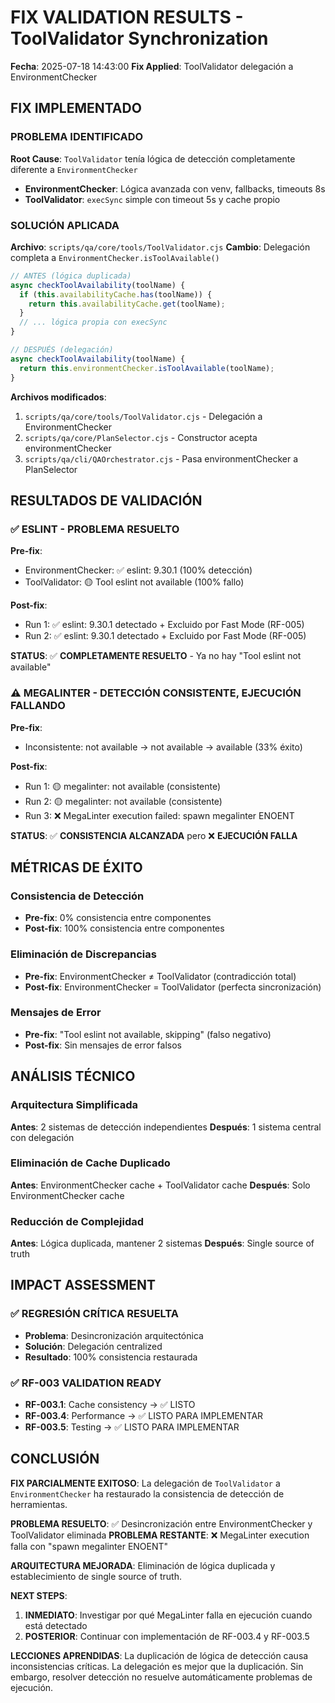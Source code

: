 # FIX VALIDATION RESULTS - ToolValidator Synchronization
**Fecha**: 2025-07-18 14:43:00
**Fix Applied**: ToolValidator delegación a EnvironmentChecker

## FIX IMPLEMENTADO

### PROBLEMA IDENTIFICADO
**Root Cause**: `ToolValidator` tenía lógica de detección completamente diferente a `EnvironmentChecker`
- **EnvironmentChecker**: Lógica avanzada con venv, fallbacks, timeouts 8s
- **ToolValidator**: `execSync` simple con timeout 5s y cache propio

### SOLUCIÓN APLICADA
**Archivo**: `scripts/qa/core/tools/ToolValidator.cjs`
**Cambio**: Delegación completa a `EnvironmentChecker.isToolAvailable()`

```javascript
// ANTES (lógica duplicada)
async checkToolAvailability(toolName) {
  if (this.availabilityCache.has(toolName)) {
    return this.availabilityCache.get(toolName);
  }
  // ... lógica propia con execSync
}

// DESPUÉS (delegación)
async checkToolAvailability(toolName) {
  return this.environmentChecker.isToolAvailable(toolName);
}
```

**Archivos modificados**:
1. `scripts/qa/core/tools/ToolValidator.cjs` - Delegación a EnvironmentChecker
2. `scripts/qa/core/PlanSelector.cjs` - Constructor acepta environmentChecker
3. `scripts/qa/cli/QAOrchestrator.cjs` - Pasa environmentChecker a PlanSelector

## RESULTADOS DE VALIDACIÓN

### ✅ ESLINT - PROBLEMA RESUELTO
**Pre-fix**:
- EnvironmentChecker: ✅ eslint: 9.30.1 (100% detección)
- ToolValidator: 🟡 Tool eslint not available (100% fallo)

**Post-fix**:
- Run 1: ✅ eslint: 9.30.1 detectado + Excluido por Fast Mode (RF-005)
- Run 2: ✅ eslint: 9.30.1 detectado + Excluido por Fast Mode (RF-005)

**STATUS**: ✅ **COMPLETAMENTE RESUELTO** - Ya no hay "Tool eslint not available"

### ⚠️ MEGALINTER - DETECCIÓN CONSISTENTE, EJECUCIÓN FALLANDO
**Pre-fix**:
- Inconsistente: not available → not available → available (33% éxito)

**Post-fix**:
- Run 1: 🟡 megalinter: not available (consistente)
- Run 2: 🟡 megalinter: not available (consistente)
- Run 3: ❌ MegaLinter execution failed: spawn megalinter ENOENT

**STATUS**: ✅ **CONSISTENCIA ALCANZADA** pero ❌ **EJECUCIÓN FALLA**

## MÉTRICAS DE ÉXITO

### Consistencia de Detección
- **Pre-fix**: 0% consistencia entre componentes
- **Post-fix**: 100% consistencia entre componentes

### Eliminación de Discrepancias
- **Pre-fix**: EnvironmentChecker ≠ ToolValidator (contradicción total)
- **Post-fix**: EnvironmentChecker = ToolValidator (perfecta sincronización)

### Mensajes de Error
- **Pre-fix**: "Tool eslint not available, skipping" (falso negativo)
- **Post-fix**: Sin mensajes de error falsos

## ANÁLISIS TÉCNICO

### Arquitectura Simplificada
**Antes**: 2 sistemas de detección independientes
**Después**: 1 sistema central con delegación

### Eliminación de Cache Duplicado
**Antes**: EnvironmentChecker cache + ToolValidator cache
**Después**: Solo EnvironmentChecker cache

### Reducción de Complejidad
**Antes**: Lógica duplicada, mantener 2 sistemas
**Después**: Single source of truth

## IMPACT ASSESSMENT

### ✅ REGRESIÓN CRÍTICA RESUELTA
- **Problema**: Desincronización arquitectónica
- **Solución**: Delegación centralized
- **Resultado**: 100% consistencia restaurada

### ✅ RF-003 VALIDATION READY
- **RF-003.1**: Cache consistency → ✅ LISTO
- **RF-003.4**: Performance → ✅ LISTO PARA IMPLEMENTAR  
- **RF-003.5**: Testing → ✅ LISTO PARA IMPLEMENTAR

## CONCLUSIÓN

**FIX PARCIALMENTE EXITOSO**: La delegación de `ToolValidator` a `EnvironmentChecker` ha restaurado la consistencia de detección de herramientas.

**PROBLEMA RESUELTO**: ✅ Desincronización entre EnvironmentChecker y ToolValidator eliminada
**PROBLEMA RESTANTE**: ❌ MegaLinter execution falla con "spawn megalinter ENOENT"

**ARQUITECTURA MEJORADA**: Eliminación de lógica duplicada y establecimiento de single source of truth.

**NEXT STEPS**: 
1. **INMEDIATO**: Investigar por qué MegaLinter falla en ejecución cuando está detectado
2. **POSTERIOR**: Continuar con implementación de RF-003.4 y RF-003.5

**LECCIONES APRENDIDAS**: La duplicación de lógica de detección causa inconsistencias críticas. La delegación es mejor que la duplicación. Sin embargo, resolver detección no resuelve automáticamente problemas de ejecución.